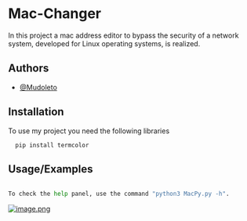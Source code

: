 # Mac-Changer

In this project a mac address editor to bypass the security of a network system, developed for Linux operating systems, is realized.


## Authors

- [@Mudoleto](https://www.github.com/Mudoleto)


## Installation

To use my project you need the following libraries

```pip
  pip install termcolor
```


## Usage/Examples

```python

To check the help panel, use the command "python3 MacPy.py -h".

```

[![image.png](https://i.postimg.cc/D0s15sN5/image.png)](https://postimg.cc/RJS3Z34n)
